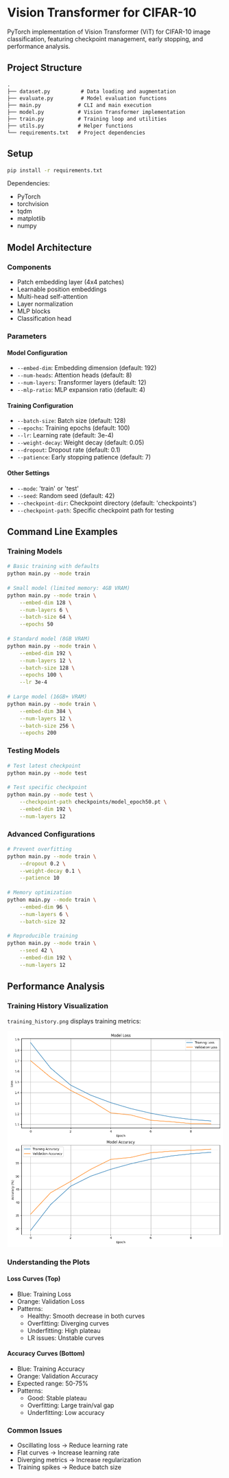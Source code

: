 # Vision Transformer for CIFAR-10

PyTorch implementation of Vision Transformer (ViT) for CIFAR-10 image classification, featuring checkpoint management, early stopping, and performance analysis.

## Project Structure
```
.
├── dataset.py          # Data loading and augmentation
├── evaluate.py         # Model evaluation functions
├── main.py            # CLI and main execution
├── model.py           # Vision Transformer implementation
├── train.py           # Training loop and utilities
├── utils.py           # Helper functions
└── requirements.txt   # Project dependencies
```

## Setup
```bash
pip install -r requirements.txt
```

Dependencies:
- PyTorch
- torchvision
- tqdm
- matplotlib
- numpy

## Model Architecture

### Components
- Patch embedding layer (4x4 patches)
- Learnable position embeddings
- Multi-head self-attention
- Layer normalization
- MLP blocks
- Classification head

### Parameters
#### Model Configuration
- `--embed-dim`: Embedding dimension (default: 192)
- `--num-heads`: Attention heads (default: 8)
- `--num-layers`: Transformer layers (default: 12)
- `--mlp-ratio`: MLP expansion ratio (default: 4)

#### Training Configuration
- `--batch-size`: Batch size (default: 128)
- `--epochs`: Training epochs (default: 100)
- `--lr`: Learning rate (default: 3e-4)
- `--weight-decay`: Weight decay (default: 0.05)
- `--dropout`: Dropout rate (default: 0.1)
- `--patience`: Early stopping patience (default: 7)

#### Other Settings
- `--mode`: 'train' or 'test'
- `--seed`: Random seed (default: 42)
- `--checkpoint-dir`: Checkpoint directory (default: 'checkpoints')
- `--checkpoint-path`: Specific checkpoint path for testing

## Command Line Examples

### Training Models

```bash
# Basic training with defaults
python main.py --mode train

# Small model (limited memory: 4GB VRAM)
python main.py --mode train \
    --embed-dim 128 \
    --num-layers 6 \
    --batch-size 64 \
    --epochs 50

# Standard model (8GB VRAM)
python main.py --mode train \
    --embed-dim 192 \
    --num-layers 12 \
    --batch-size 128 \
    --epochs 100 \
    --lr 3e-4

# Large model (16GB+ VRAM)
python main.py --mode train \
    --embed-dim 384 \
    --num-layers 12 \
    --batch-size 256 \
    --epochs 200
```

### Testing Models

```bash
# Test latest checkpoint
python main.py --mode test

# Test specific checkpoint
python main.py --mode test \
    --checkpoint-path checkpoints/model_epoch50.pt \
    --embed-dim 192 \
    --num-layers 12
```

### Advanced Configurations

```bash
# Prevent overfitting
python main.py --mode train \
    --dropout 0.2 \
    --weight-decay 0.1 \
    --patience 10

# Memory optimization
python main.py --mode train \
    --embed-dim 96 \
    --num-layers 6 \
    --batch-size 32

# Reproducible training
python main.py --mode train \
    --seed 42 \
    --embed-dim 192 \
    --num-layers 12
```

## Performance Analysis

### Training History Visualization
`training_history.png` displays training metrics:

![Training History Example](docs/training_history_example.png)

### Understanding the Plots

#### Loss Curves (Top)
- Blue: Training Loss
- Orange: Validation Loss
- Patterns:
  - Healthy: Smooth decrease in both curves
  - Overfitting: Diverging curves
  - Underfitting: High plateau
  - LR issues: Unstable curves

#### Accuracy Curves (Bottom)
- Blue: Training Accuracy
- Orange: Validation Accuracy
- Expected range: 50-75%
- Patterns:
  - Good: Stable plateau
  - Overfitting: Large train/val gap
  - Underfitting: Low accuracy

### Common Issues
- Oscillating loss → Reduce learning rate
- Flat curves → Increase learning rate
- Diverging metrics → Increase regularization
- Training spikes → Reduce batch size